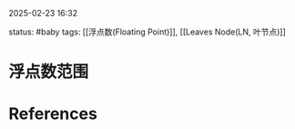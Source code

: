 2025-02-23    16:32

status: #baby 
tags: [[浮点数(Floating Point)]], [[Leaves Node(LN, 叶节点)]]


# 浮点数范围




# References

